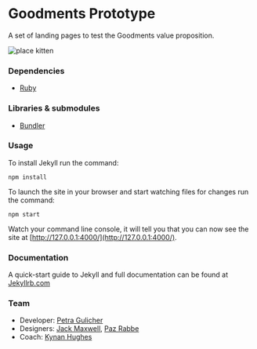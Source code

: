 # Goodments Prototype

A set of landing pages to test the Goodments value proposition.

![place kitten](http://placekitten.com/500/300)

### Dependencies 

* [Ruby](http://www.ruby-lang.org/en/)

### Libraries & submodules

* [Bundler](https://github.com/bundler/bundler)

### Usage

To install Jekyll run the command:

    npm install

To launch the site in your browser and start watching files for changes run the command:

    npm start

Watch your command line console, it will tell you that you can now see the site at [http://127.0.0.1:4000/](http://127.0.0.1:4000/).

### Documentation

A quick-start guide to Jekyll and full documentation can be found at [Jekyllrb.com](http://jekyllrb.com/)

### Team

* Developer: [Petra Gulicher](mailto:petra@ustwo.com)
* Designers: [Jack Maxwell](mailto:jack@ustwo.com), [Paz Rabbe](mailto:paz@ustwo.com)
* Coach: [Kynan Hughes](mailto:kynan@ustwo.com)

